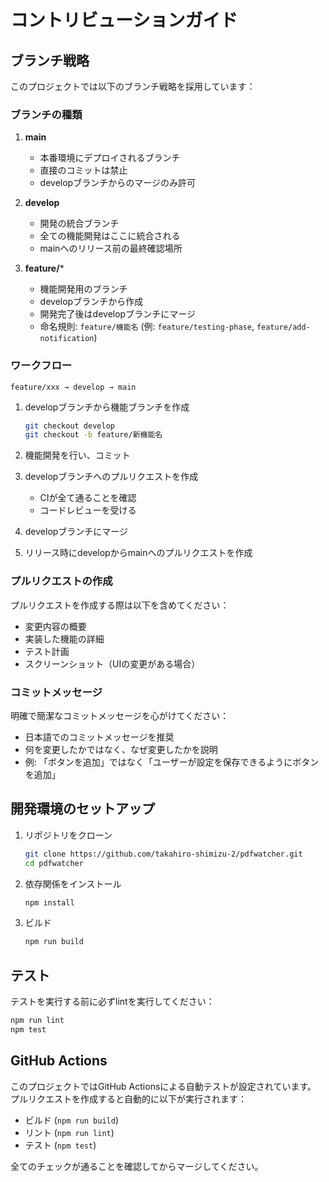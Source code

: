 # コントリビューションガイド

## ブランチ戦略

このプロジェクトでは以下のブランチ戦略を採用しています：

### ブランチの種類

1. **main**
   - 本番環境にデプロイされるブランチ
   - 直接のコミットは禁止
   - developブランチからのマージのみ許可

2. **develop**
   - 開発の統合ブランチ
   - 全ての機能開発はここに統合される
   - mainへのリリース前の最終確認場所

3. **feature/***
   - 機能開発用のブランチ
   - developブランチから作成
   - 開発完了後はdevelopブランチにマージ
   - 命名規則: `feature/機能名` (例: `feature/testing-phase`, `feature/add-notification`)

### ワークフロー

```
feature/xxx → develop → main
```

1. developブランチから機能ブランチを作成
   ```bash
   git checkout develop
   git checkout -b feature/新機能名
   ```

2. 機能開発を行い、コミット

3. developブランチへのプルリクエストを作成
   - CIが全て通ることを確認
   - コードレビューを受ける

4. developブランチにマージ

5. リリース時にdevelopからmainへのプルリクエストを作成

### プルリクエストの作成

プルリクエストを作成する際は以下を含めてください：

- 変更内容の概要
- 実装した機能の詳細
- テスト計画
- スクリーンショット（UIの変更がある場合）

### コミットメッセージ

明確で簡潔なコミットメッセージを心がけてください：

- 日本語でのコミットメッセージを推奨
- 何を変更したかではなく、なぜ変更したかを説明
- 例: 「ボタンを追加」ではなく「ユーザーが設定を保存できるようにボタンを追加」

## 開発環境のセットアップ

1. リポジトリをクローン
   ```bash
   git clone https://github.com/takahiro-shimizu-2/pdfwatcher.git
   cd pdfwatcher
   ```

2. 依存関係をインストール
   ```bash
   npm install
   ```

3. ビルド
   ```bash
   npm run build
   ```

## テスト

テストを実行する前に必ずlintを実行してください：

```bash
npm run lint
npm test
```

## GitHub Actions

このプロジェクトではGitHub Actionsによる自動テストが設定されています。
プルリクエストを作成すると自動的に以下が実行されます：

- ビルド (`npm run build`)
- リント (`npm run lint`)
- テスト (`npm test`)

全てのチェックが通ることを確認してからマージしてください。